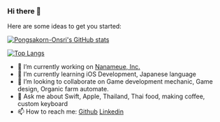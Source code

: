 ### Hi there 👋

Here are some ideas to get you started:

[![Pongsakorn-Onsri's GitHub stats](https://github-readme-stats.vercel.app/api?username=pongsakorn-onsri&count_private=true&show_icons=true&theme=dark)](https://github.com/pongsakorn-onsri/pongsakorn-onsri)

[![Top Langs](https://github-readme-stats.vercel.app/api/top-langs/?username=pongsakorn-onsri&layout=compact&theme=dark)](https://github.com/pongsakorn-onsri/pongsakorn-onsri)




- 🔭 I’m currently working on [Nanameue, Inc.](nanameue.jp)
- 🌱 I’m currently learning iOS Development, Japanese language
- 👯 I’m looking to collaborate on Game development mechanic, Game design, Organic farm automate.
- 💬 Ask me about Swift, Apple, Thailand, Thai food, making coffee, custom keyboard
- 📫 How to reach me: [Github](https://github.com/pongsakorn-onsri) [Linkedin](https://www.linkedin.com/in/pongsakorn-onsri/)
